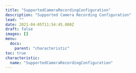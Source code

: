 ```yaml
---
title: "SupportedCameraRecordingConfiguration"
description: "Supported Camera Recording Configuration"
lead: ""
date: 2021-04-05T11:54:45.000Z
draft: false
images: []
menu:
  docs:
    parent: "characteristic"
toc: true
characteristic:
  name: "SupportedCameraRecordingConfiguration"
---
```

